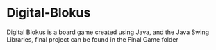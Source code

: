 # Digital-Blokus
Digital Blokus is a board game created using Java, and the Java Swing Libraries, final project can be found in the Final Game folder
